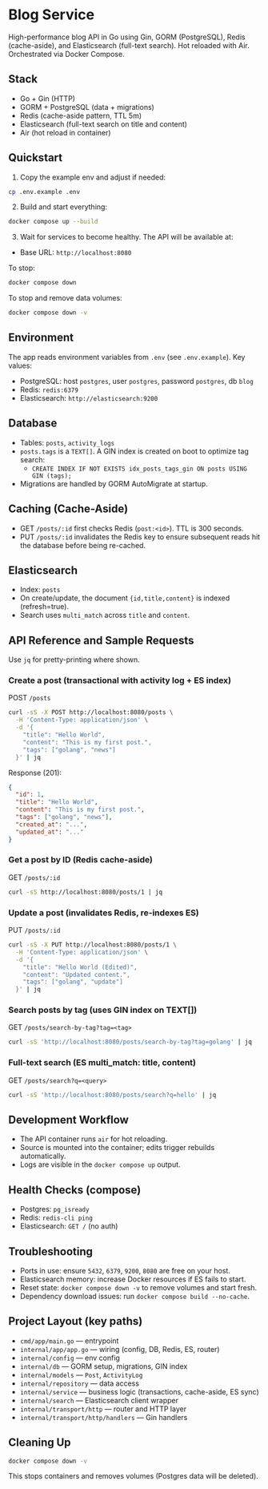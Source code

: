  # Blog Service

High-performance blog API in Go using Gin, GORM (PostgreSQL), Redis (cache-aside), and Elasticsearch (full-text search). Hot reloaded with Air. Orchestrated via Docker Compose.

## Stack
- Go + Gin (HTTP)
- GORM + PostgreSQL (data + migrations)
- Redis (cache-aside pattern, TTL 5m)
- Elasticsearch (full-text search on title and content)
- Air (hot reload in container)

## Quickstart
1. Copy the example env and adjust if needed:
```bash
cp .env.example .env
```
2. Build and start everything:
```bash
docker compose up --build
```
3. Wait for services to become healthy. The API will be available at:
- Base URL: `http://localhost:8080`

To stop:
```bash
docker compose down
```
To stop and remove data volumes:
```bash
docker compose down -v
```

## Environment
The app reads environment variables from `.env` (see `.env.example`). Key values:
- PostgreSQL: host `postgres`, user `postgres`, password `postgres`, db `blog`
- Redis: `redis:6379`
- Elasticsearch: `http://elasticsearch:9200`

## Database
- Tables: `posts`, `activity_logs`
- `posts.tags` is a `TEXT[]`. A GIN index is created on boot to optimize tag search:
  - `CREATE INDEX IF NOT EXISTS idx_posts_tags_gin ON posts USING GIN (tags);`
- Migrations are handled by GORM AutoMigrate at startup.

## Caching (Cache-Aside)
- GET `/posts/:id` first checks Redis (`post:<id>`). TTL is 300 seconds.
- PUT `/posts/:id` invalidates the Redis key to ensure subsequent reads hit the database before being re-cached.

## Elasticsearch
- Index: `posts`
- On create/update, the document `{id,title,content}` is indexed (refresh=true).
- Search uses `multi_match` across `title` and `content`.

## API Reference and Sample Requests
Use `jq` for pretty-printing where shown.

### Create a post (transactional with activity log + ES index)
POST `/posts`
```bash
curl -sS -X POST http://localhost:8080/posts \
  -H 'Content-Type: application/json' \
  -d '{
    "title": "Hello World",
    "content": "This is my first post.",
    "tags": ["golang", "news"]
  }' | jq
```
Response (201):
```json
{
  "id": 1,
  "title": "Hello World",
  "content": "This is my first post.",
  "tags": ["golang", "news"],
  "created_at": "...",
  "updated_at": "..."
}
```

### Get a post by ID (Redis cache-aside)
GET `/posts/:id`
```bash
curl -sS http://localhost:8080/posts/1 | jq
```

### Update a post (invalidates Redis, re-indexes ES)
PUT `/posts/:id`
```bash
curl -sS -X PUT http://localhost:8080/posts/1 \
  -H 'Content-Type: application/json' \
  -d '{
    "title": "Hello World (Edited)",
    "content": "Updated content.",
    "tags": ["golang", "update"]
  }' | jq
```

### Search posts by tag (uses GIN index on TEXT[])
GET `/posts/search-by-tag?tag=<tag>`
```bash
curl -sS 'http://localhost:8080/posts/search-by-tag?tag=golang' | jq
```

### Full-text search (ES multi_match: title, content)
GET `/posts/search?q=<query>`
```bash
curl -sS 'http://localhost:8080/posts/search?q=hello' | jq
```

## Development Workflow
- The API container runs `air` for hot reloading.
- Source is mounted into the container; edits trigger rebuilds automatically.
- Logs are visible in the `docker compose up` output.

## Health Checks (compose)
- Postgres: `pg_isready`
- Redis: `redis-cli ping`
- Elasticsearch: `GET /` (no auth)

## Troubleshooting
- Ports in use: ensure `5432`, `6379`, `9200`, `8080` are free on your host.
- Elasticsearch memory: increase Docker resources if ES fails to start.
- Reset state: `docker compose down -v` to remove volumes and start fresh.
- Dependency download issues: run `docker compose build --no-cache`.

## Project Layout (key paths)
- `cmd/app/main.go` — entrypoint
- `internal/app/app.go` — wiring (config, DB, Redis, ES, router)
- `internal/config` — env config
- `internal/db` — GORM setup, migrations, GIN index
- `internal/models` — `Post`, `ActivityLog`
- `internal/repository` — data access
- `internal/service` — business logic (transactions, cache-aside, ES sync)
- `internal/search` — Elasticsearch client wrapper
- `internal/transport/http` — router and HTTP layer
- `internal/transport/http/handlers` — Gin handlers

## Cleaning Up
```bash
docker compose down -v
```
This stops containers and removes volumes (Postgres data will be deleted).
